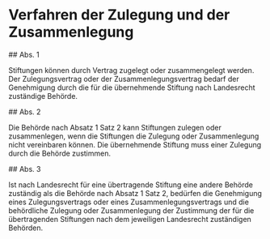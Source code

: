 # Verfahren der Zulegung und der Zusammenlegung



\#\# Abs. 1

 Stiftungen können durch Vertrag zugelegt oder zusammengelegt werden. Der Zulegungsvertrag oder der Zusammenlegungsvertrag bedarf der Genehmigung durch die für die übernehmende Stiftung nach Landesrecht zuständige Behörde.

\#\# Abs. 2

 Die Behörde nach Absatz 1 Satz 2 kann Stiftungen zulegen oder zusammenlegen, wenn die Stiftungen die Zulegung oder Zusammenlegung nicht vereinbaren können. Die übernehmende Stiftung muss einer Zulegung durch die Behörde zustimmen.

\#\# Abs. 3

 Ist nach Landesrecht für eine übertragende Stiftung eine andere Behörde zuständig als die Behörde nach Absatz 1 Satz 2, bedürfen die Genehmigung eines Zulegungsvertrags oder eines Zusammenlegungsvertrags und die behördliche Zulegung oder Zusammenlegung der Zustimmung der für die übertragenden Stiftungen nach dem jeweiligen Landesrecht zuständigen Behörden. 

